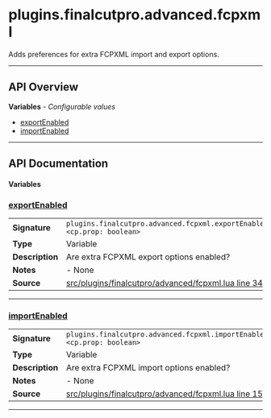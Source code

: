 # plugins.finalcutpro.advanced.fcpxml

Adds preferences for extra FCPXML import and export options.

---

## API Overview
**Variables** - _Configurable values_
 * [exportEnabled](#exportenabled)
 * [importEnabled](#importenabled)


---

## API Documentation

#### Variables


### [exportEnabled](#exportenabled)

|                                             |                                                                                     |
| --------------------------------------------|-------------------------------------------------------------------------------------|
| **Signature**                               | `plugins.finalcutpro.advanced.fcpxml.exportEnabled <cp.prop: boolean>`                                                                    |
| **Type**                                    | Variable                                                                     |
| **Description**                             | Are extra FCPXML export options enabled?                                                                     |
| **Notes**                                   | - None |
| **Source**                                  | [src/plugins/finalcutpro/advanced/fcpxml.lua line 34](https://github.com/CommandPost/CommandPost/blob/develop/src/plugins/finalcutpro/advanced/fcpxml.lua#L34) |

---


### [importEnabled](#importenabled)

|                                             |                                                                                     |
| --------------------------------------------|-------------------------------------------------------------------------------------|
| **Signature**                               | `plugins.finalcutpro.advanced.fcpxml.importEnabled <cp.prop: boolean>`                                                                    |
| **Type**                                    | Variable                                                                     |
| **Description**                             | Are extra FCPXML import options enabled?                                                                     |
| **Notes**                                   | - None |
| **Source**                                  | [src/plugins/finalcutpro/advanced/fcpxml.lua line 15](https://github.com/CommandPost/CommandPost/blob/develop/src/plugins/finalcutpro/advanced/fcpxml.lua#L15) |

---

